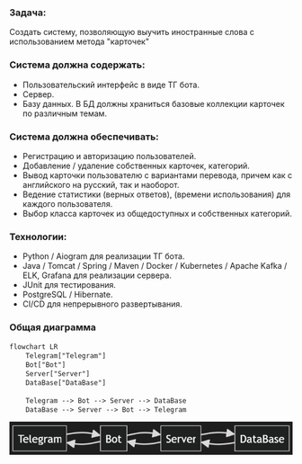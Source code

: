 ### Задача: 
Cоздать систему, позволяющую выучить иностранные слова с использованием метода "карточек"

### Система должна содержать:
- Пользовательский интерфейс в виде ТГ бота.
- Сервер.
- Базу данных. В БД должны храниться базовые коллекции карточек по различным темам.

### Система должна обеспечивать:
- Регистрацию и авторизацию пользователей.
- Добавление / удаление собственных карточек, категорий.
- Вывод карточки пользователю с вариантами перевода, причем как с английского  на русский, так и наоборот.
- Ведение статистики (верных ответов), (времени использования) для каждого пользователя.
- Выбор класса карточек из общедоступных и собственных категорий. 

### Технологии:
- Python / Aiogram для реализации ТГ бота.
- Java / Tomcat / Spring / Maven / Docker / Kubernetes / Apache Kafka / ELK, Grafana для реализации сервера.
- JUnit для тестирования.
- PostgreSQL / Hibernate.
- CI/CD для непрерывного развертывания.

### Общая диаграмма

```mehrmaid
flowchart LR
	Telegram["Telegram"]
    Bot["Bot"]
    Server["Server"]
    DataBase["DataBase"]

    Telegram --> Bot --> Server --> DataBase
    DataBase --> Server --> Bot --> Telegram
```


![Alt text](Pasted_image_20240806171539.png)
